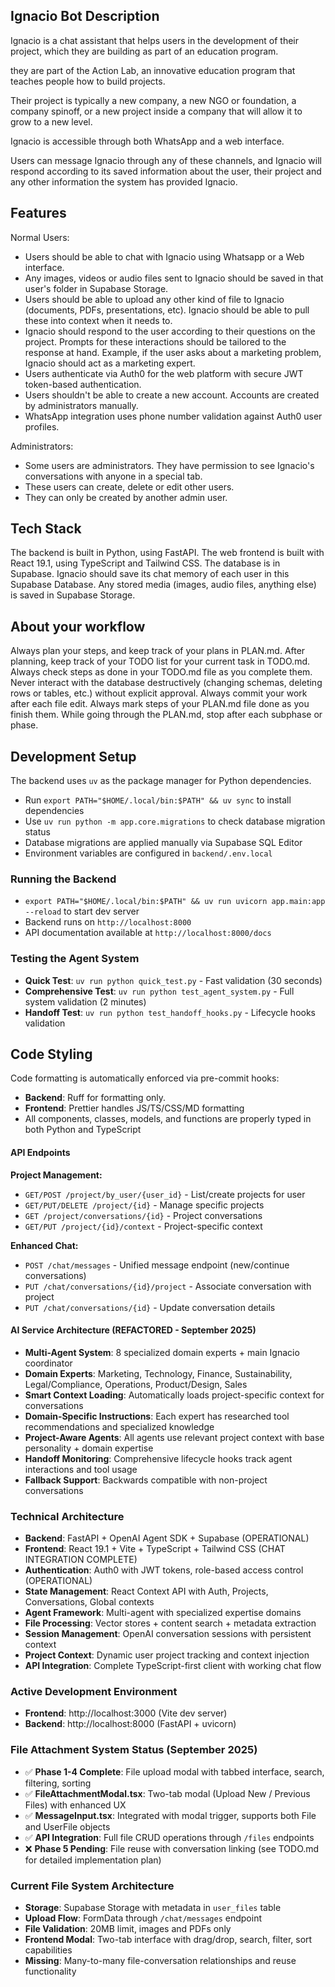 ## Ignacio Bot Description
Ignacio is a chat assistant that helps users in the development of their project, which they are building as part of an education program.

they are part of the Action Lab, an innovative education program that teaches people how to build projects.

Their project is typically a new company, a new NGO or foundation, a company spinoff, or a new project inside a company that will allow it to grow to a new level.

Ignacio is accessible through both WhatsApp and a web interface.

Users can message Ignacio through any of these channels, and Ignacio will respond according to its saved information about the user, their project and any other information the system has provided Ignacio.

## Features

Normal Users:
* Users should be able to chat with Ignacio using Whatsapp or a Web interface.
* Any images, videos or audio files sent to Ignacio should be saved in that user's folder in Supabase Storage.
* Users should be able to upload any other kind of file to Ignacio (documents, PDFs, presentations, etc). Ignacio should be able to pull these into context when it needs to.
* Ignacio should respond to the user according to their questions on the project. Prompts for these interactions should be tailored to the response at hand. Example, if the user asks about a marketing problem, Ignacio should act as a marketing expert.
* Users authenticate via Auth0 for the web platform with secure JWT token-based authentication.
* Users shouldn't be able to create a new account. Accounts are created by administrators manually.
* WhatsApp integration uses phone number validation against Auth0 user profiles.

Administrators:
* Some users are administrators. They have permission to see Ignacio's conversations with anyone in a special tab.
* These users can create, delete or edit other users.
* They can only be created by another admin user.


## Tech Stack

The backend is built in Python, using FastAPI.
The web frontend is built with React 19.1, using TypeScript and Tailwind CSS.
The database is in Supabase. Ignacio should save its chat memory of each user in this Supabase Database.
Any stored media (images, audio files, anything else) is saved in Supabase Storage.


## About your workflow

Always plan your steps, and keep track of your plans in PLAN.md.
After planning, keep track of your TODO list for your current task in TODO.md.
Always check steps as done in your TODO.md file as you complete them.
Never interact with the database destructively (changing schemas, deleting rows or tables, etc.) without explicit approval.
Always commit your work after each file edit.
Always mark steps of your PLAN.md file done as you finish them.
While going through the PLAN.md, stop after each subphase or phase.

## Development Setup

The backend uses `uv` as the package manager for Python dependencies.
- Run `export PATH="$HOME/.local/bin:$PATH" && uv sync` to install dependencies
- Use `uv run python -m app.core.migrations` to check database migration status
- Database migrations are applied manually via Supabase SQL Editor
- Environment variables are configured in `backend/.env.local`

### Running the Backend
- `export PATH="$HOME/.local/bin:$PATH" && uv run uvicorn app.main:app --reload` to start dev server
- Backend runs on `http://localhost:8000`
- API documentation available at `http://localhost:8000/docs`

### Testing the Agent System
- **Quick Test**: `uv run python quick_test.py` - Fast validation (30 seconds)
- **Comprehensive Test**: `uv run python test_agent_system.py` - Full system validation (2 minutes)
- **Handoff Test**: `uv run python test_handoff_hooks.py` - Lifecycle hooks validation

## Code Styling

Code formatting is automatically enforced via pre-commit hooks:
- **Backend**: Ruff for formatting only.
- **Frontend**: Prettier handles JS/TS/CSS/MD formatting
- All components, classes, models, and functions are properly typed in both Python and TypeScript


#### **API Endpoints**
**Project Management:**
- `GET/POST /project/by_user/{user_id}` - List/create projects for user
- `GET/PUT/DELETE /project/{id}` - Manage specific projects
- `GET /project/conversations/{id}` - Project conversations
- `GET/PUT /project/{id}/context` - Project-specific context

**Enhanced Chat:**
- `POST /chat/messages` - Unified message endpoint (new/continue conversations)
- `PUT /chat/conversations/{id}/project` - Associate conversation with project
- `PUT /chat/conversations/{id}` - Update conversation details

#### **AI Service Architecture (REFACTORED - September 2025)**
- **Multi-Agent System**: 8 specialized domain experts + main Ignacio coordinator
- **Domain Experts**: Marketing, Technology, Finance, Sustainability, Legal/Compliance, Operations, Product/Design, Sales
- **Smart Context Loading**: Automatically loads project-specific context for conversations
- **Domain-Specific Instructions**: Each expert has researched tool recommendations and specialized knowledge
- **Project-Aware Agents**: All agents use relevant project context with base personality + domain expertise
- **Handoff Monitoring**: Comprehensive lifecycle hooks track agent interactions and tool usage
- **Fallback Support**: Backwards compatible with non-project conversations


### **Technical Architecture**
- **Backend**: FastAPI + OpenAI Agent SDK + Supabase (OPERATIONAL)
- **Frontend**: React 19.1 + Vite + TypeScript + Tailwind CSS (CHAT INTEGRATION COMPLETE)
- **Authentication**: Auth0 with JWT tokens, role-based access control (OPERATIONAL)
- **State Management**: React Context API with Auth, Projects, Conversations, Global contexts
- **Agent Framework**: Multi-agent with specialized expertise domains
- **File Processing**: Vector stores + content search + metadata extraction
- **Session Management**: OpenAI conversation sessions with persistent context
- **Project Context**: Dynamic user project tracking and context injection
- **API Integration**: Complete TypeScript-first client with working chat flow

### **Active Development Environment**
- **Frontend**: http://localhost:3000 (Vite dev server)
- **Backend**: http://localhost:8000 (FastAPI + uvicorn)

### **File Attachment System Status (September 2025)**
- ✅ **Phase 1-4 Complete**: File upload modal with tabbed interface, search, filtering, sorting
- ✅ **FileAttachmentModal.tsx**: Two-tab modal (Upload New / Previous Files) with enhanced UX
- ✅ **MessageInput.tsx**: Integrated with modal trigger, supports both File and UserFile objects
- ✅ **API Integration**: Full file CRUD operations through `/files` endpoints
- ❌ **Phase 5 Pending**: File reuse with conversation linking (see TODO.md for detailed implementation plan)

### **Current File System Architecture**
- **Storage**: Supabase Storage with metadata in `user_files` table
- **Upload Flow**: FormData through `/chat/messages` endpoint
- **File Validation**: 20MB limit, images and PDFs only
- **Frontend Modal**: Two-tab interface with drag/drop, search, filter, sort capabilities
- **Missing**: Many-to-many file-conversation relationships and reuse functionality
